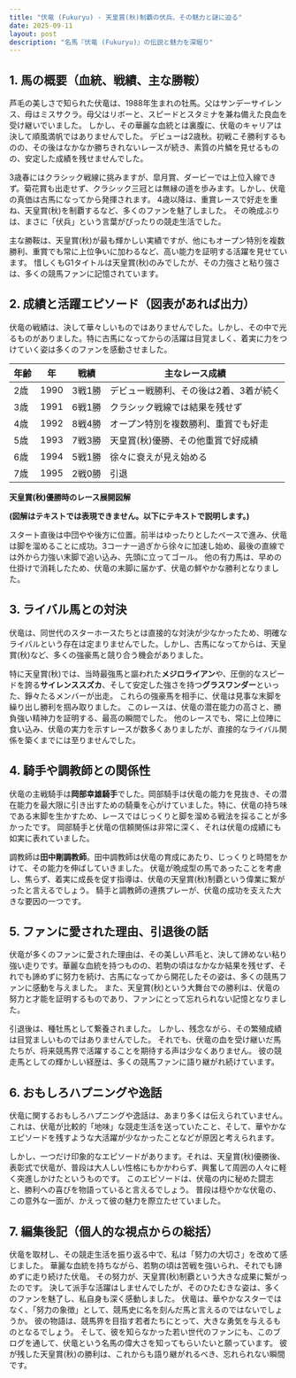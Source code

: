 ```yaml
---
title: "伏竜 (Fukuryu) - 天皇賞(秋)制覇の伏兵、その魅力と謎に迫る"
date: 2025-09-11
layout: post
description: "名馬『伏竜 (Fukuryu)』の伝説と魅力を深堀り"
---
```


## 1. 馬の概要（血統、戦績、主な勝鞍）

芦毛の美しさで知られた伏竜は、1988年生まれの牡馬。父はサンデーサイレンス、母はミスサクラ。母父はリボーと、スピードとスタミナを兼ね備えた良血を受け継いでいました。  しかし、その華麗な血統とは裏腹に、伏竜のキャリアは決して順風満帆ではありませんでした。  デビューは2歳秋。初戦こそ勝利するものの、その後はなかなか勝ちきれないレースが続き、素質の片鱗を見せるものの、安定した成績を残せませんでした。

3歳春にはクラシック戦線に挑みますが、皐月賞、ダービーでは上位入線できず。菊花賞も出走せず、クラシック三冠とは無縁の道を歩みます。しかし、伏竜の真価は古馬になってから発揮されます。  4歳以降は、重賞レースで好走を重ね、天皇賞(秋)を制覇するなど、多くのファンを魅了しました。  その晩成ぶりは、まさに「伏兵」という言葉がぴったりの競走生活でした。

主な勝鞍は、天皇賞(秋)が最も輝かしい実績ですが、他にもオープン特別を複数勝利、重賞でも常に上位争いに加わるなど、高い能力を証明する活躍を見せています。  惜しくもG1タイトルは天皇賞(秋)のみでしたが、その力強さと粘り強さは、多くの競馬ファンに記憶されています。


## 2. 成績と活躍エピソード（図表があれば出力）

伏竜の戦績は、決して華々しいものではありませんでした。しかし、その中で光るものがありました。特に古馬になってからの活躍は目覚ましく、着実に力をつけていく姿は多くのファンを感動させました。

| 年齢 | 年 | 戦績 | 主なレース成績 |
|---|---|---|---|
| 2歳 | 1990 | 3戦1勝 | デビュー戦勝利、その後は2着、3着が続く |
| 3歳 | 1991 | 6戦1勝 | クラシック戦線では結果を残せず |
| 4歳 | 1992 | 8戦4勝 | オープン特別を複数勝利、重賞でも好走 |
| 5歳 | 1993 | 7戦3勝 | 天皇賞(秋)優勝、その他重賞で好成績 |
| 6歳 | 1994 | 5戦1勝 |  徐々に衰えが見え始める |
| 7歳 | 1995 | 2戦0勝 |  引退 |


**天皇賞(秋)優勝時のレース展開図解**

**(図解はテキストでは表現できません。以下にテキストで説明します。)**

スタート直後は中団やや後方に位置。前半はゆったりとしたペースで進み、伏竜は脚を溜めることに成功。3コーナー過ぎから徐々に加速し始め、最後の直線では外から力強い末脚で追い込み、先頭に立ってゴール。  他の有力馬は、早めの仕掛けで消耗したため、伏竜の末脚に届かず、伏竜の鮮やかな勝利となりました。


## 3. ライバル馬との対決

伏竜は、同世代のスターホースたちとは直接的な対決が少なかったため、明確なライバルという存在は定まりませんでした。しかし、古馬になってからは、天皇賞(秋)など、多くの強豪馬と競り合う機会がありました。

特に天皇賞(秋)では、当時最強馬と謳われた**メジロライアン**や、圧倒的なスピードを誇る**サイレンススズカ**、そして安定した強さを持つ**グラスワンダー**といった、錚々たるメンバーが出走。  これらの強豪馬を相手に、伏竜は見事な末脚を繰り出し勝利を掴み取りました。  このレースは、伏竜の潜在能力の高さと、勝負強い精神力を証明する、最高の瞬間でした。  他のレースでも、常に上位陣に食い込み、伏竜の実力を示すレースが数多くありましたが、直接的なライバル関係を築くまでには至りませんでした。


## 4. 騎手や調教師との関係性

伏竜の主戦騎手は**岡部幸雄騎手**でした。岡部騎手は伏竜の能力を見抜き、その潜在能力を最大限に引き出すための騎乗を心がけていました。特に、伏竜の持ち味である末脚を生かすため、レースではじっくりと脚を溜める戦法を採ることが多かったです。  岡部騎手と伏竜の信頼関係は非常に深く、それは伏竜の成績にも如実に表れていました。

調教師は**田中剛調教師**。田中調教師は伏竜の育成にあたり、じっくりと時間をかけて、その能力を伸ばしていきました。  伏竜が晩成型の馬であったことを考慮し、焦らず、着実に成長を促す指導は、伏竜の天皇賞(秋)制覇という偉業に繋がったと言えるでしょう。  騎手と調教師の連携プレーが、伏竜の成功を支えた大きな要因の一つです。


## 5. ファンに愛された理由、引退後の話

伏竜が多くのファンに愛された理由は、その美しい芦毛と、決して諦めない粘り強い走りです。華麗な血統を持つものの、若駒の頃はなかなか結果を残せず、それでも諦めずに努力を続け、古馬になってから開花したその姿は、多くの競馬ファンに感動を与えました。  また、天皇賞(秋)という大舞台での勝利は、伏竜の努力と才能を証明するものであり、ファンにとって忘れられない記憶となりました。

引退後は、種牡馬として繋養されました。  しかし、残念ながら、その繁殖成績は目覚ましいものではありませんでした。  それでも、伏竜の血を受け継いだ馬たちが、将来競馬界で活躍することを期待する声は少なくありません。  彼の競走馬としての輝かしい経歴は、多くの競馬ファンに語り継がれ続けています。


## 6. おもしろハプニングや逸話

伏竜に関するおもしろハプニングや逸話は、あまり多くは伝えられていません。  これは、伏竜が比較的「地味」な競走生活を送っていたこと、そして、華やかなエピソードを残すような大活躍が少なかったことなどが原因と考えられます。

しかし、一つだけ印象的なエピソードがあります。それは、天皇賞(秋)優勝後、表彰式で伏竜が、普段は大人しい性格にもかかわらず、興奮して周囲の人々に軽く突進しかけたというものです。  このエピソードは、伏竜の内に秘めた闘志と、勝利への喜びを物語っていると言えるでしょう。  普段は穏やかな伏竜の、この意外な一面が、かえって彼の魅力を際立たせていました。


## 7. 編集後記（個人的な視点からの総括）

伏竜を取材し、その競走生活を振り返る中で、私は「努力の大切さ」を改めて感じました。  華麗な血統を持ちながら、若駒の頃は苦戦を強いられ、それでも諦めずに走り続けた伏竜。  その努力が、天皇賞(秋)制覇という大きな成果に繋がったのです。  決して派手な活躍はしませんでしたが、そのひたむきな姿は、多くのファンを魅了し、私自身も深く感動しました。  伏竜は、華やかなスターではなく、「努力の象徴」として、競馬史に名を刻んだ馬と言えるのではないでしょうか。  彼の物語は、競馬界を目指す若者たちにとって、大きな勇気を与えるものとなるでしょう。  そして、彼を知らなかった若い世代のファンにも、このブログを通して、伏竜という名馬の偉大さを知ってもらいたいと願っています。  彼が残した天皇賞(秋)の勝利は、これからも語り継がれるべき、忘れられない瞬間です。
